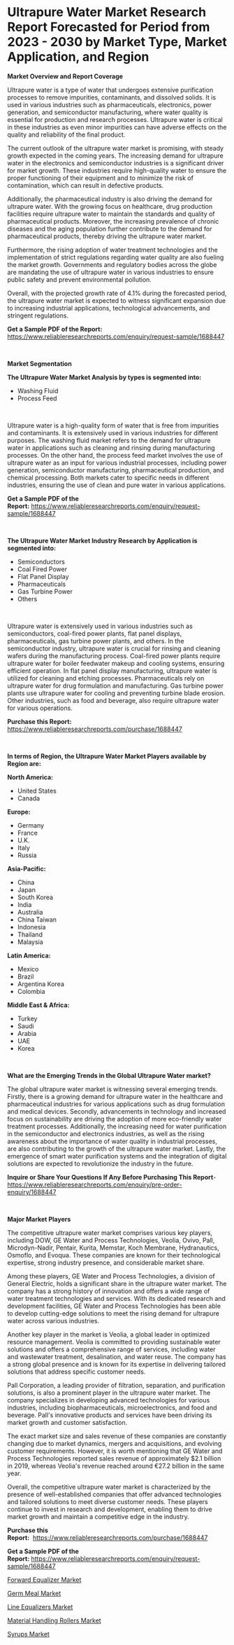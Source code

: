 <p><h1>Ultrapure Water Market Research Report Forecasted for Period from 2023 -  2030 by Market Type, Market Application, and Region</h1></p><p><strong>Market Overview and Report Coverage</strong></p>
<p><p>Ultrapure water is a type of water that undergoes extensive purification processes to remove impurities, contaminants, and dissolved solids. It is used in various industries such as pharmaceuticals, electronics, power generation, and semiconductor manufacturing, where water quality is essential for production and research processes. Ultrapure water is critical in these industries as even minor impurities can have adverse effects on the quality and reliability of the final product.</p><p>The current outlook of the ultrapure water market is promising, with steady growth expected in the coming years. The increasing demand for ultrapure water in the electronics and semiconductor industries is a significant driver for market growth. These industries require high-quality water to ensure the proper functioning of their equipment and to minimize the risk of contamination, which can result in defective products.</p><p>Additionally, the pharmaceutical industry is also driving the demand for ultrapure water. With the growing focus on healthcare, drug production facilities require ultrapure water to maintain the standards and quality of pharmaceutical products. Moreover, the increasing prevalence of chronic diseases and the aging population further contribute to the demand for pharmaceutical products, thereby driving the ultrapure water market.</p><p>Furthermore, the rising adoption of water treatment technologies and the implementation of strict regulations regarding water quality are also fueling the market growth. Governments and regulatory bodies across the globe are mandating the use of ultrapure water in various industries to ensure public safety and prevent environmental pollution.</p><p>Overall, with the projected growth rate of 4.1% during the forecasted period, the ultrapure water market is expected to witness significant expansion due to increasing industrial applications, technological advancements, and stringent regulations.</p></p>
<p><strong>Get a Sample PDF of the Report:</strong> <a href="https://www.reliableresearchreports.com/enquiry/request-sample/1688447">https://www.reliableresearchreports.com/enquiry/request-sample/1688447</a></p>
<p>&nbsp;</p>
<p><strong>Market Segmentation</strong></p>
<p><strong>The Ultrapure Water Market Analysis by types is segmented into:</strong></p>
<p><ul><li>Washing Fluid</li><li>Process Feed</li></ul></p>
<p>&nbsp;</p>
<p><p>Ultrapure water is a high-quality form of water that is free from impurities and contaminants. It is extensively used in various industries for different purposes. The washing fluid market refers to the demand for ultrapure water in applications such as cleaning and rinsing during manufacturing processes. On the other hand, the process feed market involves the use of ultrapure water as an input for various industrial processes, including power generation, semiconductor manufacturing, pharmaceutical production, and chemical processing. Both markets cater to specific needs in different industries, ensuring the use of clean and pure water in various applications.</p></p>
<p><strong>Get a Sample PDF of the Report:</strong>&nbsp;<a href="https://www.reliableresearchreports.com/enquiry/request-sample/1688447">https://www.reliableresearchreports.com/enquiry/request-sample/1688447</a></p>
<p>&nbsp;</p>
<p><strong>The Ultrapure Water Market Industry Research by Application is segmented into:</strong></p>
<p><ul><li>Semiconductors</li><li>Coal Fired Power</li><li>Flat Panel Display</li><li>Pharmaceuticals</li><li>Gas Turbine Power</li><li>Others</li></ul></p>
<p>&nbsp;</p>
<p><p>Ultrapure water is extensively used in various industries such as semiconductors, coal-fired power plants, flat panel displays, pharmaceuticals, gas turbine power plants, and others. In the semiconductor industry, ultrapure water is crucial for rinsing and cleaning wafers during the manufacturing process. Coal-fired power plants require ultrapure water for boiler feedwater makeup and cooling systems, ensuring efficient operation. In flat panel display manufacturing, ultrapure water is utilized for cleaning and etching processes. Pharmaceuticals rely on ultrapure water for drug formulation and manufacturing. Gas turbine power plants use ultrapure water for cooling and preventing turbine blade erosion. Other industries, such as food and beverage, also require ultrapure water for various operations.</p></p>
<p><strong>Purchase this Report:</strong>&nbsp; <a href="https://www.reliableresearchreports.com/purchase/1688447">https://www.reliableresearchreports.com/purchase/1688447</a></p>
<p>&nbsp;</p>
<p><strong>In terms of Region, the Ultrapure Water Market Players available by Region are:</strong></p>
<p>
    <p> <strong> North America: </strong>
        <ul>
            <li>United States</li>
            <li>Canada</li>
        </ul>
        </p> 
    <p> <strong> Europe: </strong>
        <ul>
            <li>Germany</li>
            <li>France</li>
            <li>U.K.</li>
            <li>Italy</li>
            <li>Russia</li>
        </ul>
        </p> 
    <p> <strong> Asia-Pacific: </strong>
        <ul>
            <li>China</li>
            <li>Japan</li>
            <li>South Korea</li>
            <li>India</li>
            <li>Australia</li>
            <li>China Taiwan</li>
            <li>Indonesia</li>
            <li>Thailand</li>
            <li>Malaysia</li>
        </ul>
        </p> 
    <p> <strong> Latin America: </strong>
        <ul>
            <li>Mexico</li>
            <li>Brazil</li>
            <li>Argentina Korea</li>
            <li>Colombia</li>
        </ul>
        </p> 
    <p> <strong> Middle East & Africa: </strong>
        <ul>
            <li>Turkey</li>
            <li>Saudi</li>
            <li>Arabia</li>
            <li>UAE</li>
            <li>Korea</li>
        </ul>
    </p>
    </p>
<p>&nbsp;</p>
<p><strong>What are the Emerging Trends in the Global Ultrapure Water market?</strong></p>
<p><p>The global ultrapure water market is witnessing several emerging trends. Firstly, there is a growing demand for ultrapure water in the healthcare and pharmaceutical industries for various applications such as drug formulation and medical devices. Secondly, advancements in technology and increased focus on sustainability are driving the adoption of more eco-friendly water treatment processes. Additionally, the increasing need for water purification in the semiconductor and electronics industries, as well as the rising awareness about the importance of water quality in industrial processes, are also contributing to the growth of the ultrapure water market. Lastly, the emergence of smart water purification systems and the integration of digital solutions are expected to revolutionize the industry in the future.</p></p>
<p><strong>Inquire or Share Your Questions If Any Before Purchasing This Report</strong>- <a href="https://www.reliableresearchreports.com/enquiry/pre-order-enquiry/1688447">https://www.reliableresearchreports.com/enquiry/pre-order-enquiry/1688447</a></p>
<p>&nbsp;</p>
<p><strong>Major Market Players</strong></p>
<p><p>The competitive ultrapure water market comprises various key players, including DOW, GE Water and Process Technologies, Veolia, Ovivo, Pall, Microdyn-Nadir, Pentair, Kurita, Memstar, Koch Membrane, Hydranautics, Osmoflo, and Evoqua. These companies are known for their technological expertise, strong industry presence, and considerable market share.</p><p>Among these players, GE Water and Process Technologies, a division of General Electric, holds a significant share in the ultrapure water market. The company has a strong history of innovation and offers a wide range of water treatment technologies and services. With its dedicated research and development facilities, GE Water and Process Technologies has been able to develop cutting-edge solutions to meet the rising demand for ultrapure water across various industries.</p><p>Another key player in the market is Veolia, a global leader in optimized resource management. Veolia is committed to providing sustainable water solutions and offers a comprehensive range of services, including water and wastewater treatment, desalination, and water reuse. The company has a strong global presence and is known for its expertise in delivering tailored solutions that address specific customer needs.</p><p>Pall Corporation, a leading provider of filtration, separation, and purification solutions, is also a prominent player in the ultrapure water market. The company specializes in developing advanced technologies for various industries, including biopharmaceuticals, microelectronics, and food and beverage. Pall's innovative products and services have been driving its market growth and customer satisfaction.</p><p>The exact market size and sales revenue of these companies are constantly changing due to market dynamics, mergers and acquisitions, and evolving customer requirements. However, it is worth mentioning that GE Water and Process Technologies reported sales revenue of approximately $2.1 billion in 2019, whereas Veolia's revenue reached around €27.2 billion in the same year.</p><p>Overall, the competitive ultrapure water market is characterized by the presence of well-established companies that offer advanced technologies and tailored solutions to meet diverse customer needs. These players continue to invest in research and development, enabling them to drive market growth and maintain a competitive edge in the industry.</p></p>
<p><strong>Purchase this Report:</strong>&nbsp;&nbsp;<a href="https://www.reliableresearchreports.com/purchase/1688447">https://www.reliableresearchreports.com/purchase/1688447</a></p>
<p></p>
<p><strong>Get a Sample PDF of the Report:</strong>&nbsp;<a href="https://www.reliableresearchreports.com/enquiry/request-sample/1688447">https://www.reliableresearchreports.com/enquiry/request-sample/1688447</a></p>
<p><p><a href="https://medium.com/@trystanward/forward-equalizer-market-size-cagr-trends-2024-2030-daa466d29afa">Forward Equalizer Market</a></p><p><a href="https://medium.com/@eliasmann73/germ-meal-market-size-reveals-the-best-marketing-channels-in-global-industry-b72e92aee80d">Germ Meal Market</a></p><p><a href="https://medium.com/@tyreldooley/line-equalizers-nbsp-market-focuses-on-market-share-size-and-projected-forecast-till-2030-2b2e05a52ed4">Line Equalizers Market</a></p><p><a href="https://medium.com/@piercehoppe2023/material-handling-rollers-market-report-reveals-the-latest-trends-and-growth-opportunities-of-this-7e63e9e98fac">Material Handling Rollers Market</a></p><p><a href="https://medium.com/@hesterorn1944/syrups-market-share-evolution-and-market-growth-trends-2023-2030-7764fa89202e">Syrups Market</a></p></p>